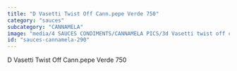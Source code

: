 ```yaml
---
title: "D Vasetti Twist Off Cann.pepe Verde 750"
category: "sauces"
subcategory: "CANNAMELA"
image: "media/4 SAUCES CONDIMENTS/CANNAMELA PICS/3d Vasetti twist off cann.pepe verde 750.jpg"
id: "sauces-cannamela-290"
---
```


D Vasetti Twist Off Cann.pepe Verde 750
